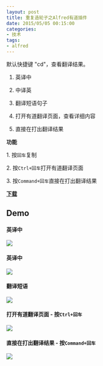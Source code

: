 ```yaml
---
layout: post
title: 重复造轮子之Alfred有道插件
date: 2015/05/05 00:15:00
categories: 
- 技术
tags: 
- alfred
---
```


默认快捷键 "cd"，查看翻译结果。

1. 英译中

2. 中译英

3. 翻译短语句子

4. 打开有道翻译页面，查看详细内容

5. 直接在打出翻译结果

**功能**

1\. 按`回车`复制

2\. 按`Ctrl+回车`打开有道翻译页面

3\. 按`Command+回车`直接在打出翻译结果

**[下载](https://github.com/liszd/whyliam.workflows.youdao/releases)**

## Demo

#### 英译中

![](http://ww2.sinaimg.cn/large/48910e01gw1erucr05z85g213p0kbqhn.gif)

#### 英译中

![](http://ww2.sinaimg.cn/large/48910e01gw1erucrd5tnmg213p0kbk6q.gif)

#### 翻译短语

![](http://ww2.sinaimg.cn/large/48910e01gw1erucrvb9a8g213p0kbqhn.gif)

#### 打开有道翻译页面 - 按`Ctrl+回车`

![](http://ww4.sinaimg.cn/large/48910e01gw1erucsmvtkgg213l0kaqq2.gif)

#### 直接在打出翻译结果 - 按`Command+回车`

![](http://ww3.sinaimg.cn/large/48910e01gw1eructbvt9rg213p0jh0wi.gif)

